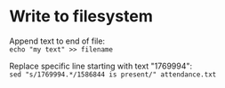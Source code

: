# Write to filesystem

Append text to end of file:  
`echo "my text" >> filename`  

Replace specific line starting with text "1769994":  
`sed "s/1769994.*/1586844 is present/" attendance.txt` 





